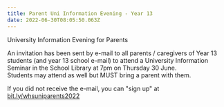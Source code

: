 ```yaml
---
title: Parent Uni Information Evening - Year 13
date: 2022-06-30T08:05:50.063Z
---
```

University Information Evening for Parents  

An invitation has been sent by e-mail to all parents / caregivers of Year 13 students (and year 13 school e-mail) to attend a University Information Seminar in the School Library at 7pm on Thursday 30 June.  
Students may attend as well but MUST bring a parent with them.  

If you did not receive the e-mail, you can "sign up" at [bit.ly/whsuniparents2022](https://docs.google.com/forms/d/e/1FAIpQLScW3MxnJipQbVqHo1NZtk8z6P9Kc42IP-SnrVQ0UfFQNtAFyw/viewform)